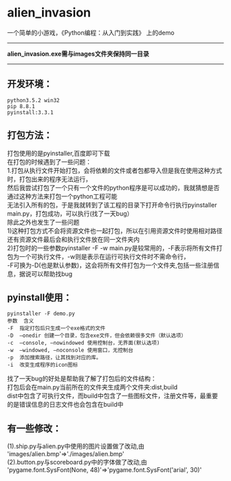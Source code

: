 # alien_invasion

一个简单的小游戏，《Python编程：从入门到实践》 上的demo
***
__alien_invasion.exe需与images文件夹保持同一目录__<br>
***

开发环境：
--------
    python3.5.2 win32
    pip 8.8.1
    pyinstall:3.3.1

打包方法：
------
打包使用的是pyinstaller,百度即可下载<br>
在打包的时候遇到了一些问题：<br>
1.打包从执行文件开始打包，会将依赖的文件或者包都导入但是我在使用这种方式时，打包出来的程序无法运行，<br>
然后我尝试打包了一个只有一个文件的python程序是可以成功的，我就猜想是否通过这种方法来打包一个python工程可能<br>
无法引入所有的包，于是我就转到了该工程的目录下打开命令行执行pyinstaller main.py，打包成功，可以执行(找了一天bug）<br>
除此之外也发生了一些问题<br>
1)这种打包方式不会将资源文件也一起打包，所以在引用资源文件时使用相对路径还有资源文件最后会和执行文件放在同一文件夹内<br>
2)打包时的一些参数pyinstaller -F -w main.py是较常用的，-F表示将所有文件打包为一个可执行文件，-w则是表示在运行可执行文件时不需命令行，<br>
-F可换为-D(也是默认参数)，这会将所有文件打包为一个文件夹,包括一些注册信息，据说可以帮助找bug<br>

pyinstall使用：
--------
    pyinstaller -F demo.py
    参数 	含义
    -F 	指定打包后只生成一个exe格式的文件
    -D 	–onedir 创建一个目录，包含exe文件，但会依赖很多文件（默认选项）
    -c 	–console, –nowindowed 使用控制台，无界面(默认选项)
    -w 	–windowed, –noconsole 使用窗口，无控制台
    -p 	添加搜索路径，让其找到对应的库。
    -i 	改变生成程序的icon图标

找了一天bug的好处是帮助我了解了打包后的文件结构：<br>
打包后会在main.py当前所在的文件夹生成两个文件夹:dist,build <br>
dist中包含了可执行文件，而build中包含了一些图标文件，注册文件等，最重要的是错误信息的日志文件也会包含在build中<br>

有一些修改：
-------
(1).ship.py与alien.py中使用的图片设置做了改动,由<br>
        'images/alien.bmp'=>'./images/alien.bmp'<br>
(2).button.py与scoreboard.py中的字体做了改动,由<br>
        'pygame.font.SysFont(None, 48)'=>'pygame.font.SysFont('arial', 30)'
            
